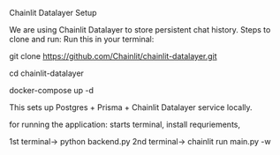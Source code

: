 Chainlit Datalayer Setup

We are using Chainlit Datalayer to store persistent chat history. Steps to clone and run: Run this in your terminal:

git clone https://github.com/Chainlit/chainlit-datalayer.git

cd chainlit-datalayer

docker-compose up -d

This sets up Postgres + Prisma + Chainlit Datalayer service locally.

for running the application: starts terminal, install requriements,

1st terminal-> python backend.py
2nd terminal-> chainlit run main.py -w